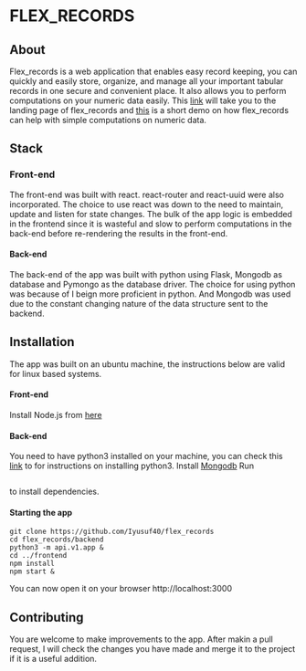 # FLEX_RECORDS
## About
Flex_records is a web application that enables easy record keeping, 
you can quickly and easily store, organize, and manage all your 
important tabular records in one secure and convenient place.
It also allows you to perform computations on your numeric data easily.
This [link](https://cloza.tech) will take you to the landing page of 
flex_records and [this](https://youtu.be/77iz8caEq_A) is a short demo on 
how flex_records can help with simple computations on numeric data.

## Stack
### Front-end
The front-end was built with react. react-router and react-uuid were also incorporated. 
The choice to use react was down to the need to maintain, update and listen for 
state changes. The bulk of the app logic is embedded in the frontend since it is 
wasteful and slow to perform computations in the back-end before re-rendering the 
results in the front-end.

#### Back-end
The back-end of the app was built with python using Flask, Mongodb as database 
and Pymongo as the database driver. 
The choice for using python was because of I beign more proficient in python. 
And Mongodb was used due to the constant changing nature of the data 
structure sent to the backend.

## Installation
The app was built on an ubuntu machine, the instructions below are valid 
for linux based systems.
#### Front-end
Install Node.js from [here](https://nodejs.org/en/download/)

#### Back-end
You need to have python3 installed on your machine, you can check 
this [link](https://docs.python.org/3/using/unix.html#on-linux) to
for instructions on installing python3.
Install [Mongodb](https://www.mongodb.com/docs/manual/administration/install-on-linux/)
Run 
```pip3 install pymongo Flask Flask-CORS
```
to install dependencies.

#### Starting the app

```
git clone https://github.com/Iyusuf40/flex_records
cd flex_records/backend
python3 -m api.v1.app &
cd ../frontend
npm install
npm start &
```
You can now open it on your browser http://localhost:3000

## Contributing
You are welcome to make improvements to the app. 
After makin a pull request, I will check the changes you have made
and merge it to the project if it is a useful addition.
